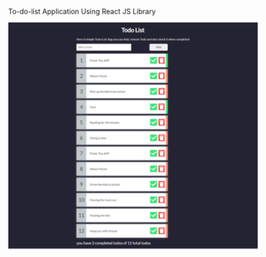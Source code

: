 To-do-list Application Using React JS Library

<img src="./preview-image.png" raw=true style="margin-right: 10px;"/>